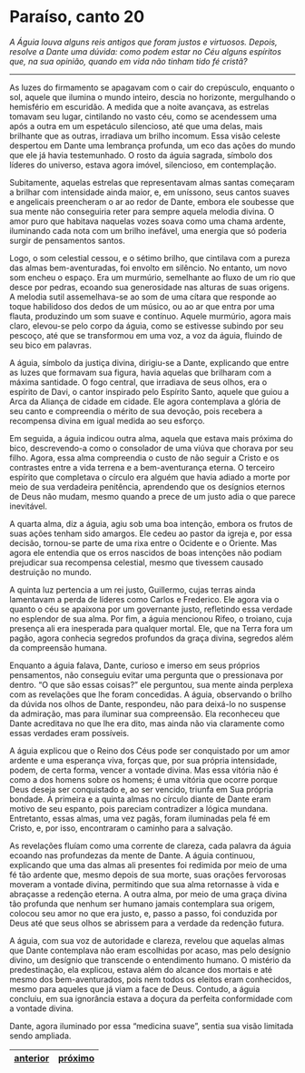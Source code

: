 # Paraíso, canto 20

_A Águia louva alguns reis antigos que foram justos e virtuosos. Depois, resolve a Dante uma dúvida: como podem estar no Céu alguns espíritos que, na sua opinião, quando em vida não tinham tido fé cristã?_

---

As luzes do firmamento se apagavam com o cair do crepúsculo, enquanto o sol, aquele que ilumina o mundo inteiro, descia no horizonte, mergulhando o hemisfério em escuridão. A medida que a noite avançava, as estrelas tomavam seu lugar, cintilando no vasto céu, como se acendessem uma após a outra em um espetáculo silencioso, até que uma delas, mais brilhante que as outras, irradiava um brilho incomum. Essa visão celeste despertou em Dante uma lembrança profunda, um eco das ações do mundo que ele já havia testemunhado. O rosto da águia sagrada, símbolo dos líderes do universo, estava agora imóvel, silencioso, em contemplação.

Subitamente, aquelas estrelas que representavam almas santas começaram a brilhar com intensidade ainda maior, e, em uníssono, seus cantos suaves e angelicais preencheram o ar ao redor de Dante, embora ele soubesse que sua mente não conseguiria reter para sempre aquela melodia divina. O amor puro que habitava naquelas vozes soava como uma chama ardente, iluminando cada nota com um brilho inefável, uma energia que só poderia surgir de pensamentos santos.

Logo, o som celestial cessou, e o sétimo brilho, que cintilava com a pureza das almas bem-aventuradas, foi envolto em silêncio. No entanto, um novo som encheu o espaço. Era um murmúrio, semelhante ao fluxo de um rio que desce por pedras, ecoando sua generosidade nas alturas de suas origens. A melodia sutil assemelhava-se ao som de uma cítara que responde ao toque habilidoso dos dedos de um músico, ou ao ar que entra por uma flauta, produzindo um som suave e contínuo. Aquele murmúrio, agora mais claro, elevou-se pelo corpo da águia, como se estivesse subindo por seu pescoço, até que se transformou em uma voz, a voz da águia, fluindo de seu bico em palavras.

A águia, símbolo da justiça divina, dirigiu-se a Dante, explicando que entre as luzes que formavam sua figura, havia aquelas que brilharam com a máxima santidade. O fogo central, que irradiava de seus olhos, era o espírito de Davi, o cantor inspirado pelo Espírito Santo, aquele que guiou a Arca da Aliança de cidade em cidade. Ele agora contemplava a glória de seu canto e compreendia o mérito de sua devoção, pois recebera a recompensa divina em igual medida ao seu esforço.

Em seguida, a águia indicou outra alma, aquela que estava mais próxima do bico, descrevendo-a como o consolador de uma viúva que chorava por seu filho. Agora, essa alma compreendia o custo de não seguir a Cristo e os contrastes entre a vida terrena e a bem-aventurança eterna. O terceiro espírito que completava o círculo era alguém que havia adiado a morte por meio de sua verdadeira penitência, aprendendo que os desígnios eternos de Deus não mudam, mesmo quando a prece de um justo adia o que parece inevitável.

A quarta alma, diz a águia, agiu sob uma boa intenção, embora os frutos de suas ações tenham sido amargos. Ele cedeu ao pastor da igreja e, por essa decisão, tornou-se parte de uma rixa entre o Ocidente e o Oriente. Mas agora ele entendia que os erros nascidos de boas intenções não podiam prejudicar sua recompensa celestial, mesmo que tivessem causado destruição no mundo.

A quinta luz pertencia a um rei justo, Guillermo, cujas terras ainda lamentavam a perda de líderes como Carlos e Frederico. Ele agora via o quanto o céu se apaixona por um governante justo, refletindo essa verdade no esplendor de sua alma. Por fim, a águia mencionou Rifeo, o troiano, cuja presença ali era inesperada para qualquer mortal. Ele, que na Terra fora um pagão, agora conhecia segredos profundos da graça divina, segredos além da compreensão humana.

Enquanto a águia falava, Dante, curioso e imerso em seus próprios pensamentos, não conseguiu evitar uma pergunta que o pressionava por dentro. “O que são essas coisas?” ele perguntou, sua mente ainda perplexa com as revelações que lhe foram concedidas. A águia, observando o brilho da dúvida nos olhos de Dante, respondeu, não para deixá-lo no suspense da admiração, mas para iluminar sua compreensão. Ela reconheceu que Dante acreditava no que lhe era dito, mas ainda não via claramente como essas verdades eram possíveis.

A águia explicou que o Reino dos Céus pode ser conquistado por um amor ardente e uma esperança viva, forças que, por sua própria intensidade, podem, de certa forma, vencer a vontade divina. Mas essa vitória não é como a dos homens sobre os homens; é uma vitória que ocorre porque Deus deseja ser conquistado e, ao ser vencido, triunfa em Sua própria bondade. A primeira e a quinta almas no círculo diante de Dante eram motivo de seu espanto, pois pareciam contradizer a lógica mundana. Entretanto, essas almas, uma vez pagãs, foram iluminadas pela fé em Cristo, e, por isso, encontraram o caminho para a salvação.

As revelações fluíam como uma corrente de clareza, cada palavra da águia ecoando nas profundezas da mente de Dante. A águia continuou, explicando que uma das almas ali presentes foi redimida por meio de uma fé tão ardente que, mesmo depois de sua morte, suas orações fervorosas moveram a vontade divina, permitindo que sua alma retornasse à vida e abraçasse a redenção eterna. A outra alma, por meio de uma graça divina tão profunda que nenhum ser humano jamais contemplara sua origem, colocou seu amor no que era justo, e, passo a passo, foi conduzida por Deus até que seus olhos se abrissem para a verdade da redenção futura.

A águia, com sua voz de autoridade e clareza, revelou que aquelas almas que Dante contemplava não eram escolhidas por acaso, mas pelo desígnio divino, um desígnio que transcende o entendimento humano. O mistério da predestinação, ela explicou, estava além do alcance dos mortais e até mesmo dos bem-aventurados, pois nem todos os eleitos eram conhecidos, mesmo para aqueles que já viam a face de Deus. Contudo, a águia concluiu, em sua ignorância estava a doçura da perfeita conformidade com a vontade divina. 

Dante, agora iluminado por essa “medicina suave”, sentia sua visão limitada sendo ampliada.

| [anterior](/c_paraiso/19/README.md) | [próximo](/c_paraiso/21/README.md) |
|----------|---------|